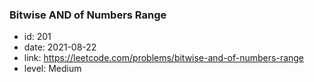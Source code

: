 ### Bitwise AND of Numbers Range

* id: 201
* date: 2021-08-22
* link: https://leetcode.com/problems/bitwise-and-of-numbers-range
* level: Medium
